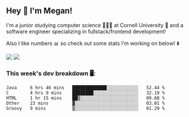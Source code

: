 ## Hey 👋 I'm Megan! 
I'm a junior studying computer science 👩🏻‍💻 at Cornell University 🐻 and a software engineer specializing in fullstack/frontend development!

Also I like numbers 📊 so check out some stats I'm working on below! ⬇️

<img src="https://github-readme-stats.meganyin13.vercel.app/api?username=meganyin13&show_icons=true&hide=stars&count_private=true" />

<img src="https://github-readme-stats.meganyin13.vercel.app/api/top-langs/?username=meganyin13&layout=compact&hide=Jupyter%20Notebook" />

### This week's dev breakdown 🖥:
<!--START_SECTION:waka-->
```text
Java     6 hrs 46 mins   █████████████░░░░░░░░░░░░   52.44 % 
C        4 hrs 9 mins    ████████░░░░░░░░░░░░░░░░░   32.19 % 
HTML     1 hr 15 mins    ██▒░░░░░░░░░░░░░░░░░░░░░░   09.68 % 
Other    23 mins         ▓░░░░░░░░░░░░░░░░░░░░░░░░   03.01 % 
Groovy   9 mins          ▒░░░░░░░░░░░░░░░░░░░░░░░░   01.29 % 
```
<!--END_SECTION:waka-->
